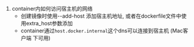1.  container内如何访问宿主机的网络
    - 创建镜像时使用--add-host 添加宿主机地址, 或者在dockerfile文件中使用extra_host参数添加
    - container通过`host.docker.internal`这个dns可以连接到宿主机 (Mac客户端 下可用)

